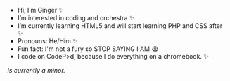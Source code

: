 -  Hi, I’m Ginger ✨ 
-  I’m interested in coding and orchestra ✨     
-  I’m currently learning HTML5 and will start learning PHP and CSS after ✨
-  Pronouns: He/Him ✨
-  Fun fact: I'm not a fury so STOP SAYING I AM 😭
-  I code on CodeP>d, because I do everything on a chromebook. ✨

*Is currently a minor.*
